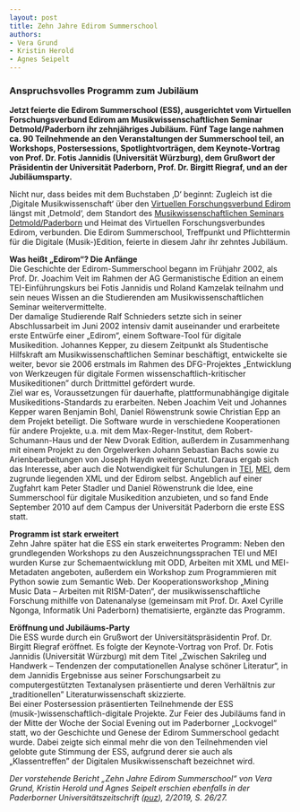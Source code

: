 ```yaml
---
layout: post
title: Zehn Jahre Edirom Summerschool
authors:
- Vera Grund
- Kristin Herold
- Agnes Seipelt
---
```

### Anspruchsvolles Programm zum Jubiläum

**Jetzt feierte die Edirom Summerschool (ESS), ausgerichtet vom Virtuellen Forschungsverbund Edirom am Musikwissenschaftlichen Seminar Detmold/Paderborn ihr zehnjähriges Jubiläum. Fünf Tage lange nahmen ca. 90 Teilnehmende
an den Veranstaltungen der Summerschool teil, an Workshops, Postersessions, Spotlightvorträgen, dem Keynote-Vortrag von Prof. Dr. Fotis Jannidis (Universität Würzburg), dem Grußwort der Präsidentin der Universität
Paderborn, Prof. Dr. Birgitt Riegraf, und an der Jubiläumsparty.**

Nicht nur, dass beides mit dem Buchstaben ‚D‘ beginnt: Zugleich ist die ‚Digitale Musikwissenschaft‘ über den [Virtuellen Forschungsverbund Edirom] längst mit ‚Detmold‘, dem Standort des [Musikwissenschaftlichen Seminars Detmold/Paderborn]
und Heimat des Virtuellen Forschungsverbundes Edirom, verbunden. Die Edirom Summerschool, Treffpunkt und Pflichttermin für die Digitale (Musik-)Edition, feierte in diesem Jahr ihr zehntes Jubiläum.

**Was heißt „Edirom“? Die Anfänge**  
Die Geschichte der Edirom-Summerschool begann im Frühjahr 2002, als Prof. Dr. Joachim Veit im Rahmen der AG Germanistische Edition an einem TEI-Einführungskurs bei Fotis Jannidis und Roland Kamzelak teilnahm und sein
neues Wissen an die Studierenden am Musikwissenschaftlichen Seminar weitervermittelte.  
Der damalige Studierende Ralf Schnieders setzte sich in seiner Abschlussarbeit im Juni 2002 intensiv damit auseinander und erarbeitete erste Entwürfe einer „Edirom“, einem Software-Tool für digitale Musikedition.
Johannes Kepper, zu diesem Zeitpunkt als Studentische Hilfskraft am Musikwissenschaftlichen Seminar beschäftigt, entwickelte sie weiter, bevor sie 2006 erstmals im Rahmen des DFG-Projektes „Entwicklung von Werkzeugen
für digitale Formen wissenschaftlich-kritischer Musikeditionen” durch Drittmittel gefördert wurde.  
Ziel war es, Voraussetzungen für dauerhafte, plattformunabhängige digitale Musikeditions-Standards zu erarbeiten. Neben Joachim Veit und Johannes Kepper waren Benjamin Bohl, Daniel Röwenstrunk sowie Christian Epp an dem
Projekt beteiligt. Die Software wurde in verschiedene Kooperationen für andere Projekte, u.a. mit dem Max-Reger-Institut, dem Robert-Schumann-Haus und der New Dvorak Edition, außerdem in Zusammenhang mit einem Projekt
zu den Orgelwerken Johann Sebastian Bachs sowie zu Arienbearbeitungen von Joseph Haydn weitergenutzt. Daraus ergab sich das Interesse, aber auch die Notwendigkeit für Schulungen in [TEI], [MEI], dem zugrunde liegenden XML
und der Edirom selbst. Angeblich auf einer Zugfahrt kam Peter Stadler und Daniel Röwenstrunk die Idee, eine Summerschool für digitale Musikedition anzubieten, und so fand Ende September 2010 auf dem Campus der Universität
Paderborn die erste ESS statt.

**Programm ist stark erweitert**  
Zehn Jahre später hat die ESS ein stark erweitertes Programm: Neben den grundlegenden Workshops zu den Auszeichnungssprachen TEI und MEI wurden Kurse zur Schemaentwicklung mit ODD, Arbeiten mit XML und MEI-Metadaten
angeboten, außerdem ein Workshop zum Programmieren mit Python sowie zum Semantic Web. Der Kooperationsworkshop „Mining Music Data – Arbeiten mit RISM-Daten“, der musikwissenschaftliche Forschung mithilfe von Datenanalyse
(gemeinsam mit Prof. Dr. Axel Cyrille Ngonga, Informatik Uni Paderborn) thematisierte, ergänzte das Programm.

**Eröffnung und Jubiläums-Party**  
Die ESS wurde durch ein Grußwort der Universitätspräsidentin Prof. Dr. Birgitt Riegraf eröffnet. Es folgte der Keynote-Vortrag von Prof. Dr. Fotis Jannidis (Universität Würzburg) mit dem Titel „Zwischen Sakrileg
und Handwerk – Tendenzen der computationellen Analyse schöner Literatur“, in dem Jannidis Ergebnisse aus seiner Forschungsarbeit zu computergestützten Textanalysen präsentierte und deren Verhältnis zur „traditionellen”
Literaturwissenschaft skizzierte.  
Bei einer Postersession präsentierten Teilnehmende der ESS (musik-)wissenschaftlich-digitale Projekte. Zur Feier des Jubiläums fand in der Mitte der Woche der Social Evening out im Paderborner „Lockvogel“ statt, wo der
Geschichte und Genese der Edirom Summerschool gedacht wurde. Dabei zeigte sich einmal mehr die von den Teilnehmenden viel gelobte gute Stimmung der ESS, aufgrund derer sie auch als „Klassentreffen” der Digitalen
Musikwissenschaft bezeichnet wird.

*Der vorstehende Bericht „Zehn Jahre Edirom Summerschool“ von Vera Grund, Kristin Herold und Agnes Seipelt erschien ebenfalls in der Paderborner Universitätszeitschrift ([puz]), 2/2019, S. 26/27.*  


[puz]: https://digital.ub.uni-paderborn.de/up/periodical/structure/2918962
[Musikwissenschaftlichen Seminars Detmold/Paderborn]: https://www.muwi-detmold-paderborn.de/
[Virtuellen Forschungsverbund Edirom]: https://edirom.de/
[MEI]: https://music-encoding.org/
[TEI]: https://tei-c.org/

